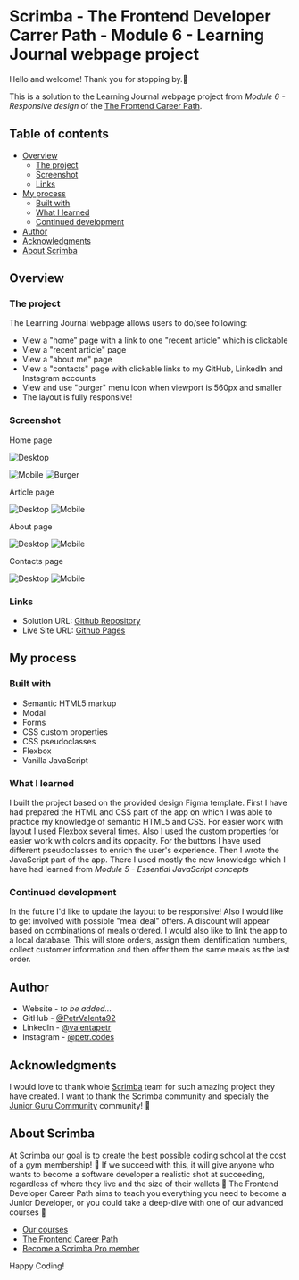 # Scrimba - The Frontend Developer Carrer Path - Module 6 - Learning Journal webpage project

Hello and welcome! Thank you for stopping by.🤠

This is a solution to the Learning Journal webpage project from _Module 6 - Responsive design_ of the [The Frontend Career Path](https://scrimba.com/learn/frontend).

## Table of contents

- [Overview](#overview)
  - [The project](#the-challenge)
  - [Screenshot](#screenshot)
  - [Links](#links)
- [My process](#my-process)
  - [Built with](#built-with)
  - [What I learned](#what-i-learned)
  - [Continued development](#continued-development)
- [Author](#author)
- [Acknowledgments](#acknowledgments)
- [About Scrimba](#about-scrimba)

## Overview

### The project

The Learning Journal webpage allows users to do/see following:

- View a "home" page with a link to one "recent article" which is clickable
- View a "recent article" page
- View a "about me" page
- View a "contacts" page with clickable links to my GitHub, LinkedIn and Instagram accounts
- View and use "burger" menu icon when viewport is 560px and smaller
- The layout is fully responsive!

### Screenshot

Home page

![Desktop](./images/screenshots/home_desktop.png)

![Mobile](./images/screenshots/home_mobile.png)
![Burger](./images/screenshots/home_mobile_burger.png)

Article page

![Desktop](./images/screenshots/article_desktop.png)
![Mobile](./images/screenshots/article_mobile.png)

About page

![Desktop](./images/screenshots/about_desktop.png)
![Mobile](./images/screenshots/about_mobile.png)

Contacts page

![Desktop](./images/screenshots/contacts_desktop.png)
![Mobile](./images/screenshots/contacts_mobile.png)

### Links

- Solution URL: [Github Repository](https://github.com/PetrValenta92/learning-journal)
- Live Site URL: [Github Pages](https://petrvalenta92.github.io/learning-journal/)

## My process

### Built with

- Semantic HTML5 markup
- Modal
- Forms
- CSS custom properties
- CSS pseudoclasses
- Flexbox
- Vanilla JavaScript

### What I learned

I built the project based on the provided design Figma template. First I have had prepared the HTML and CSS part of the app on which I was able to practice my knowledge of semantic HTML5 and CSS. For easier work with layout I used Flexbox several times. Also I used the custom properties for easier work with colors and its oppacity. For the buttons I have used different pseudoclasses to enrich the user's experience.
Then I wrote the JavaScript part of the app. There I used mostly the new knowledge which I have had learned from _Module 5 - Essential JavaScript concepts_

### Continued development

In the future I'd like to update the layout to be responsive! Also I would like to get involved with possible "meal deal" offers. A discount will appear based on combinations of meals ordered. I would also like to link the app to a local database. This will store orders, assign them identification numbers, collect customer information and then offer them the same meals as the last order.

## Author

- Website - _to be added..._
- GitHub - [@PetrValenta92](https://github.com/PetrValenta92)
- LinkedIn - [@valentapetr](https://www.linkedin.com/in/valentapetr/)
- Instagram - [@petr.codes](https://www.instagram.com/petr.codes/)

## Acknowledgments

I would love to thank whole [Scrimba](https://scrimba.com) team for such amazing project they have created. I want to thank the Scrimba community and specialy the [Junior Guru Community](https://junior.guru/) community! 🐣

## About Scrimba

At Scrimba our goal is to create the best possible coding school at the cost of a gym membership! 💜
If we succeed with this, it will give anyone who wants to become a software developer a realistic shot at succeeding, regardless of where they live and the size of their wallets 🎉
The Frontend Developer Career Path aims to teach you everything you need to become a Junior Developer, or you could take a deep-dive with one of our advanced courses 🚀

- [Our courses](https://scrimba.com/allcourses)
- [The Frontend Career Path](https://scrimba.com/learn/frontend)
- [Become a Scrimba Pro member](https://scrimba.com/pricing)

Happy Coding!
